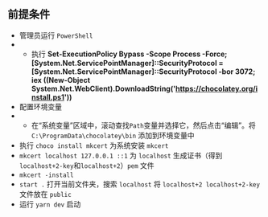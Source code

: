 ## 前提条件

- 管理员运行 `PowerShell`
- - 执行 **Set-ExecutionPolicy Bypass -Scope Process -Force; [System.Net.ServicePointManager]::SecurityProtocol = [System.Net.ServicePointManager]::SecurityProtocol -bor 3072; iex ((New-Object System.Net.WebClient).DownloadString('https://chocolatey.org/install.ps1'))**
- 配置环境变量
- - 在“系统变量”区域中，滚动查找`Path`变量并选择它，然后点击“编辑”。将 `C:\ProgramData\chocolatey\bin` 添加到环境变量中
- 执行 `choco install mkcert` 为系统安装 `mkcert`
- `mkcert localhost 127.0.0.1 ::1` 为 `localhost` 生成证书（得到`localhost+2-key`和`localhost+2`）`pem` 文件
- `mkcert -install`
- `start .` 打开当前文件夹，搜索 `localhost` 将 `localhost+2 localhost+2-key` 文件放在 `public`
- 运行 `yarn dev` 启动
